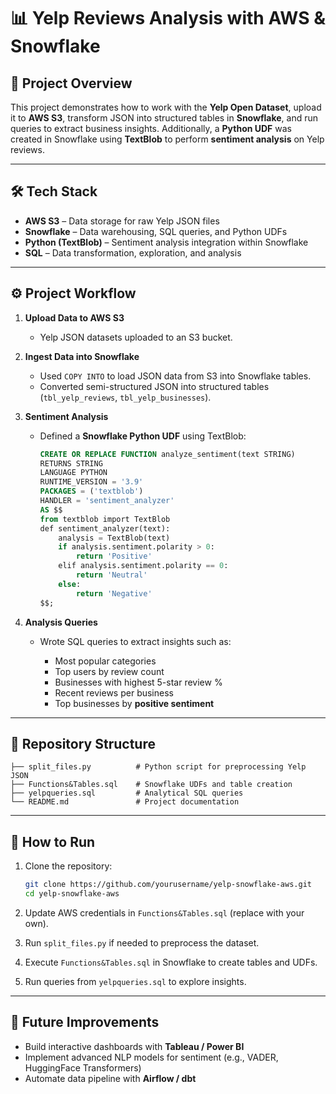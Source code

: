 # 📊 Yelp Reviews Analysis with AWS & Snowflake



## 📌 Project Overview

This project demonstrates how to work with the **Yelp Open Dataset**, upload it to **AWS S3**, transform JSON into structured tables in **Snowflake**, and run queries to extract business insights.
Additionally, a **Python UDF** was created in Snowflake using **TextBlob** to perform **sentiment analysis** on Yelp reviews.

---

## 🛠️ Tech Stack

* **AWS S3** – Data storage for raw Yelp JSON files
* **Snowflake** – Data warehousing, SQL queries, and Python UDFs
* **Python (TextBlob)** – Sentiment analysis integration within Snowflake
* **SQL** – Data transformation, exploration, and analysis

---

## ⚙️ Project Workflow

1. **Upload Data to AWS S3**

   * Yelp JSON datasets uploaded to an S3 bucket.

2. **Ingest Data into Snowflake**

   * Used `COPY INTO` to load JSON data from S3 into Snowflake tables.
   * Converted semi-structured JSON into structured tables (`tbl_yelp_reviews`, `tbl_yelp_businesses`).

3. **Sentiment Analysis**

   * Defined a **Snowflake Python UDF** using TextBlob:

     ```sql
     CREATE OR REPLACE FUNCTION analyze_sentiment(text STRING)
     RETURNS STRING
     LANGUAGE PYTHON
     RUNTIME_VERSION = '3.9'
     PACKAGES = ('textblob') 
     HANDLER = 'sentiment_analyzer'
     AS $$
     from textblob import TextBlob
     def sentiment_analyzer(text):
         analysis = TextBlob(text)
         if analysis.sentiment.polarity > 0:
             return 'Positive'
         elif analysis.sentiment.polarity == 0:
             return 'Neutral'
         else:
             return 'Negative'
     $$;
     ```



4. **Analysis Queries**

   * Wrote SQL queries to extract insights such as:

     * Most popular categories
     * Top users by review count
     * Businesses with highest 5-star review %
     * Recent reviews per business
     * Top businesses by **positive sentiment**

---

## 📂 Repository Structure

```
├── split_files.py          # Python script for preprocessing Yelp JSON
├── Functions&Tables.sql    # Snowflake UDFs and table creation
├── yelpqueries.sql         # Analytical SQL queries
└── README.md               # Project documentation
```

---

## 🚀 How to Run

1. Clone the repository:

   ```bash
   git clone https://github.com/yourusername/yelp-snowflake-aws.git
   cd yelp-snowflake-aws
   ```
2. Update AWS credentials in `Functions&Tables.sql` (replace with your own).
3. Run `split_files.py` if needed to preprocess the dataset.
4. Execute `Functions&Tables.sql` in Snowflake to create tables and UDFs.
5. Run queries from `yelpqueries.sql` to explore insights.

---

## 🔮 Future Improvements

* Build interactive dashboards with **Tableau / Power BI**
* Implement advanced NLP models for sentiment (e.g., VADER, HuggingFace Transformers)
* Automate data pipeline with **Airflow / dbt**


